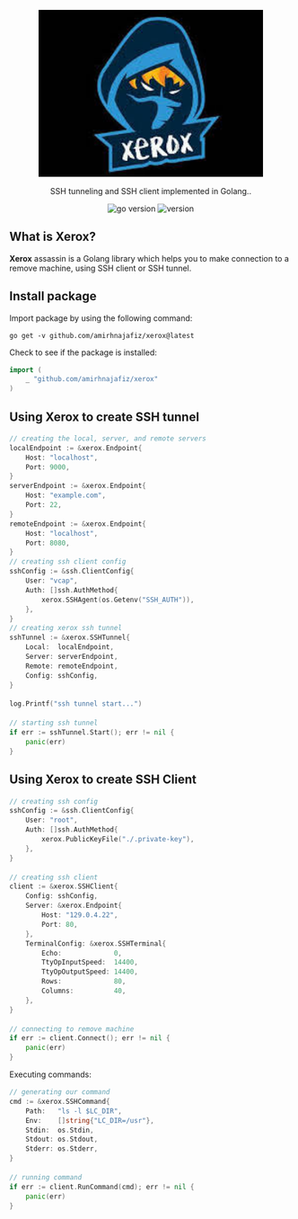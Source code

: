 <p align="center">
    <img src="assets/logo.jpeg" width="400" alt="logo" />
</p>


<p align="center">
    SSH tunneling and SSH client implemented in Golang..
</p>

<p align="center">
    <img src="https://img.shields.io/badge/Go-1.18+-00ADD8?style=for-the-badge&logo=go" alt="go version" />
    <img src="https://img.shields.io/badge/Version-1.1.0-informational?style=for-the-badge&logo=github" alt="version" />
</p>

## What is Xerox?

**Xerox** assassin is a Golang library which helps you to make connection
to a remove machine, using SSH client or SSH tunnel.

## Install package

Import package by using the following command:

```shell
go get -v github.com/amirhnajafiz/xerox@latest
```

Check to see if the package is installed:

```go
import (
    _ "github.com/amirhnajafiz/xerox"
)
```

## Using Xerox to create SSH tunnel

```go
// creating the local, server, and remote servers
localEndpoint := &xerox.Endpoint{
    Host: "localhost",
    Port: 9000,
}
serverEndpoint := &xerox.Endpoint{
    Host: "example.com",
    Port: 22,
}
remoteEndpoint := &xerox.Endpoint{
    Host: "localhost",
    Port: 8080,
}
// creating ssh client config
sshConfig := &ssh.ClientConfig{
    User: "vcap",
    Auth: []ssh.AuthMethod{
        xerox.SSHAgent(os.Getenv("SSH_AUTH")),
    },
}
// creating xerox ssh tunnel
sshTunnel := &xerox.SSHTunnel{
    Local:  localEndpoint,
    Server: serverEndpoint,
    Remote: remoteEndpoint,
    Config: sshConfig,
}

log.Printf("ssh tunnel start...")

// starting ssh tunnel
if err := sshTunnel.Start(); err != nil {
    panic(err)
}
```

## Using Xerox to create SSH Client

```go
// creating ssh config
sshConfig := &ssh.ClientConfig{
    User: "root",
    Auth: []ssh.AuthMethod{
        xerox.PublicKeyFile("./.private-key"),
    },
}

// creating ssh client
client := &xerox.SSHClient{
    Config: sshConfig,
    Server: &xerox.Endpoint{
        Host: "129.0.4.22",
        Port: 80,
    },
    TerminalConfig: &xerox.SSHTerminal{
        Echo:             0,
        TtyOpInputSpeed:  14400,
        TtyOpOutputSpeed: 14400,
        Rows:             80,
        Columns:          40,
    },
}

// connecting to remove machine
if err := client.Connect(); err != nil {
    panic(err)
}
```

Executing commands:

```go
// generating our command
cmd := &xerox.SSHCommand{
    Path:   "ls -l $LC_DIR",
    Env:    []string{"LC_DIR=/usr"},
    Stdin:  os.Stdin,
    Stdout: os.Stdout,
    Stderr: os.Stderr,
}

// running command
if err := client.RunCommand(cmd); err != nil {
    panic(err)
}
```
